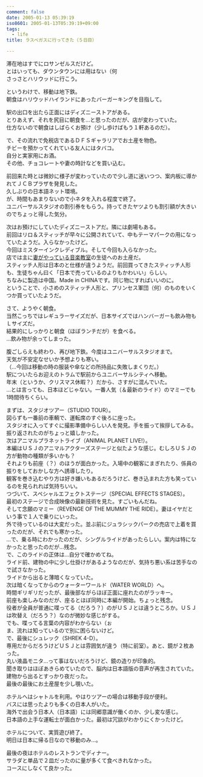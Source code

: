 ```yaml
---
comment: false
date: 2005-01-13 05:39:19
iso8601: 2005-01-13T05:39:19+09:00
tags:
  - life
title: ラスベガスに行ってきた（５日目）

---
```


<div class="entry-body">
  <p>滞在地はすでにロサンゼルスだけど。<br />
    とはいっても、ダウンタウンには用はない（何<br />
    さっさとハリウッドに行こう。</p>

  <p>というわけで、移動は地下鉄。<br />
    朝食はハリウッドハイランドにあったバーガーキングを目指して。</p>

  <p>駅の出口を出たら正面にはディズニーストアがある。<br />
    とりあえず、それを尻目に朝食を…と思ったのだが、店が変わっていた。<br />
    仕方ないので朝食はしばらくお預け（少し歩けばもう１軒あるのだ）。</p>

  <p>で、その流れで免税店であるＤＦＳギャラリアでお土産を物色。<br />
    チビーを預かってくれている友人にはタバコ。<br />
    自分と実家用にお酒。<br />
    その他、チョコレートや妻の時計などを買い込む。</p>

  <p>前回来た時とは微妙に様子が変わっていたので少し道に迷いつつ、案内板に導かれてＪＣＢプラザを発見した。<br />
    久しぶりの日本語ネット環境。<br />
    が、時間もあまりないので小ネタを入れる程度で終了。<br />
    ユニバーサルスタジオの割引券をもらう。持ってきたヤツよりも割引額が大きいのでちょっと得した気分。</p>

  <p>次はお預けにしていたディズニーストアだ。隣には劇場もある。<br />
    前回はリロ＆スティッチが早々に公開されていて、中もテーマパークの用になっていたようだ。入らなかったけど。<br />
    今回はミスターインクレディブル。そして今回も入らなかった。<br />
    店では主に<a href="http://nishimiyahara.com">妻がやっている音楽教室</a>の生徒へのお土産だ。<br />
    スティッチ人形は日本のと仕様が違うようだ。前回買ってきたスティッチ人形も、生徒ちゃん曰く「日本で売っているのよりもかわいい」らしい。<br />
    ちなみに製造は中国。Made in CHINAです。同じ物にすればいいのに。<br />
    ということで、小さめのスティッチ人形と、プリンセス軍団（何）のものをいくつか買っていたようだ。</p>

  <p>さて、ようやく朝食。<br />
    当然こっちではレギュラーサイズだが、日本サイズではハンバーガーも飲み物もＬサイズだ。<br />
    結果的にしっかりと朝食（ほぼランチだが）を食べる。<br />
    …飲み物が余ってしまった。</p>

  <p>腹ごしらえも終わり、再び地下鉄。今度はユニバーサルスタジオまで。<br />
    天気が不安定なせいか予想よりも寒い。<br />
    （…今回は移動の時の服装や傘などの所持品に失敗しまくりだ。）<br />
    駅についたらお迎えのトラムで駅前からユニバーサルシティへ移動。<br />
    年末（というか、クリスマス休暇？）だから、さすがに混んでいた。<br />
    …とは言っても、日本ほどじゃない。一番人気（＆最新のライド）のマミーでも1時間待ちくらい。</p>

  <p>まずは、スタジオツアー（STUDIO TOUR）。<br />
    図らずも一番前の車輌で、運転席のすぐ後ろに座った。<br />
    スタジオに入ってすぐに撮影準備中らしい人を発見。手を振って挨拶してみる。振り返されたのがちょっと嬉しかった。<br />
    次はアニマルプラネットライブ（ANIMAL PLANET LIVE!）。<br />
    本編はＵＳＪのアニマルアクターズステージと似たような感じ。むしろＵＳＪの方が動物の種類が多いかも？<br />
    それよりも前座（？）のほうが面白かった。入場中の観客にまぎれたり、係員の振りをしておかしな方へ誘導したり。<br />
    観客を巻き込むやり方は好き嫌いもあるだろうけど、巻き込まれた方も笑っているのを見られれば気持ちいい。<br />
    つづいて、スペシャルエフェクトステージ（SPECIAL EFFECTS STAGES）。<br />
    最初のステージで合成映像の最新技術を見た。すごいもんだね。<br />
    そして念願のマミー（REVENGE OF THE MUMMY THE RIDE）。妻はイヤだという事で１人で乗りにいった。<br />
    外で待っているのは大変だった。並ぶ前にジュラシックパークの売店で上着を買ったのだが、それでも寒かった。<br />
    …で、乗る時にわかったのだが、シングルライドがあったらしい。案内は特になかったと思ったのだが…残念。<br />
    で、このライドの正体は…自分で確かめてね。<br />
    ライド前、建物の中に少し仕掛けがあるようなのだが、気持ち悪い系は苦手なので試さなかった。<br />
    ライドから出ると薄暗くなっていた。<br />
    次は暗くなってからのウォーターワールド（WATER WORLD）へ。<br />
    時間ギリギリだったが、最後部ながらほぼ正面に座れたのがラッキー。<br />
    前座も楽しみなのだが、座るとほぼ同時に本編が開始。ちょっと残念。<br />
    役者が全員が普通に喋ってる（だろう？）のがＵＳＪとは違うところか。ＵＳＪは吹替え（だろう？）なのが微妙な感じがする。<br />
    でも、喋ってる言葉の内容がわからない（ぉ<br />
    ま、流れは知っているので別に困らないけど。<br />
    で、最後にシュレック（SHREK 4-D）。<br />
    専用だからだろうけどＵＳＪとは雰囲気が違う（特に前室）。あと、鏡が２枚あった。<br />
    丸い液晶モニタ…って事はないだろうけど、鏡の造りが印象的。<br />
    聞き取りはほぼあきらめていたので、脳内は日本語版の音声が再生されていた。<br />
    建物から出るとすっかり夜だった。<br />
    最後の最後にお土産屋を少し覗いた。</p>

  <p>ホテルへはシャトルを利用。やはりツアーの場合は移動手段が便利。<br />
    バスには思ったよりも多くの日本人がいた。<br />
    海外で出会う日本人（日本語）には同郷意識が働くのか、少し変な感じ。<br />
    日本語の上手な運転士が面白かった。最初は冗談がわかりにくかったけど。</p>

  <p>ホテルについて、実質遊び終了。<br />
    明日は日本に帰る日なので移動のみ…。</p>

  <p>最後の夜はホテルのレストランでディナー。<br />
    サラダと単品で２皿だったのに量が多くて食べきれなかった。<br />
    コースにしなくて良かった。</p>
</div>

